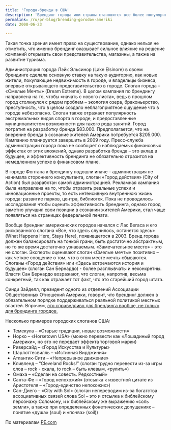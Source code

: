 ```yaml
---
title: 'Города-бренды в США'
description: 'Брендинг города или страны становится все более популярной темой, особенно это касается городов США. Теперь местные власти все менее склонны пускать на самотек процесс формирования образа города. Город Морено Вэлли прошлой осенью утвердил слоган «там, где воспаряют мечты» ("Where Dreams Soar") и логотип с деревом и птичкой. Город потратил более $70.000 на разработку бренда. Городские власти считают брендинг важной проблемой, которую необходимо решать, вкладом в будущее. Жители города настроены более спокойно – некоторые говорят, что вообще не слышали об этом, некоторым все равно, а часть говорит, что лучше бы эти деньги потратить на борьбу с преступностью, уборку улиц и ремонт школ.'
permalink: /ru/pr-blog/brending-gorodov-ameriki
date: 2008-06-23

---
```


Такая точка зрения имеет право на существование, однако нельзя не отметить, что именно брендинг оказывает сильное влияние на решение компаний открывать свои представительства, магазины, а также на развитие туризма.

Администрация города Лэйк Эльсинор (Lake Elsinore) в своем брендинге сделала основную ставку на такую аудиторию, как новые жители, покупающие недвижимость в городе, и владельцы бизнеса, впервые открывающего представительство в городе. Слоган города – «Смелые Мечты» (Dream Extreme). В целом кампания по брендингу направлена на то, чтобы «начать с нового листа», ведь в прошлом город столкнулся с рядом проблем – экология озера, браконьерство, преступность, что в целом создало неблагоприятное ощущение что в городе небезопасно. Слоган также отражает популярность экстремальных видов спорта в городе, и предоставленные муниципалитетом возможности для такого рода занятий. Город потратил на разработку бренда  $83.000. Предполагается, что на внерение бренда в сознание жителей Америки потребуется $205.000. Кампанию планируется завершить в 2009 году. Пресс-служба администрации города пока не сообщает о наблюдаемых финансовых эффектах от этих вложений, однако разработка бренда – это вклад в будущее, и эффективность брендинга не обязательно отразится на немедленном успехе в финансовом плане.

В городе Фонтана к брендингу подошли иначе – администрация не нанимала стороннего консультанта, слоган «Город действия» (City of Action) был разработан самой администрацией. Рекламная кампания была направлена на то, чтобы отразить реальные успехи и инновационные проекты, то есть интенсивную внутреннюю жизнь города: развитие парков, центра, библиотек. Пока не проводилось исследования чтобы оценить эффективность брендинга, однако город заметно улучшил свои позиции в сознании жителей Америки, стал чаще появляться на страницах федеральной печати.

Вообще брендинг американских городов начался с Лас Вегаса и его рискованного слогана «Все, что здесь случилось, останется здесь» (What Happens Here, Stays Here), появившегося в 2003. Бренд города должен балансировать на тонкой грани, быть достаточно абстрактным, но  то же время достаточно узнаваемым. «Замечательное место» - это не слоган. Эксперты оценивают слоган «Смелые мечты» позитивно – как четкое соощение о том, что в этом месте мечты сбываются. Слоганы «Город действия» или «Здесь встречаются история и будущее» (слоган Сан Бернардо)  - более расплывчаты и неконкретны. Власти Сан Бернардо возражают, что слоган, напротив, весьма конкретный, так как отражает тот факт, что это старейший город штата.

Синди Зайделл, президент одного из отделений Ассоциации Общественных Отношений Америки, говорит, что брендинг должен в обязательном порядке поддерживаться реальной политикой местных властей. Впрочем, <a href="/ru/pr-blog/branding-articles">это справедливо для брендинга вообще, не только для брендинга городов.</a>

Несколько примеров городских слоганов США:

<ul>
<li>Темекула – «Старые традиции, новые возможности» </li>
<li>Норко – «Horsetown USA» (можно перевести как «Лошадиный город Америки», но это не передает эффекта торговой марки) </li>
<li>Риверсайд – «Город Искусства и Культуры»</li>
<li>Шарлоттесвилль – «Истинная Вирджиния»</li>
<li>Атлантик-Сити – «Непрерывное движение»</li>
<li>Кливленд – “Cleveland Rocks!” (слоган трудно перевести из-за игры слов – rock  - скала, to rock – быть клевым, «рулить»)</li>
<li>Омаха – «Сделан на совесть. Редкостный»</li>
<li>Санта-Фе – «Город непохожий» (отсылка к известной цитате из Аристотеля – «Город-единство непохожих»)</li>
<li>Сан-Диего – «City with Sol» (слоган непереводим из-за богатства ассоциативных связей слова Sol – это и отсылка к библейскому персонажу Соломону, и к библейскому же выражению «соль земли», а также при определенных фонетических допущениях – понятие «душа» (soul) и «почва» (soil))</li>
</ul>

По материалам <a href="https://www.pe.com/localnews/inland/stories/PE_News_Local_S_branding22.3d0d685.html">PE.com

</a>

